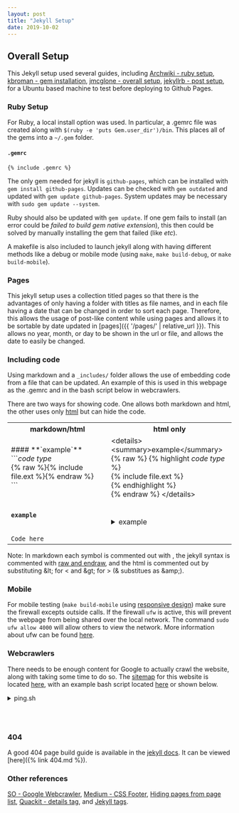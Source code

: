 ```yaml
---
layout: post
title: "Jekyll Setup"
date: 2019-10-02
---
```

## Overall Setup
This Jekyll setup used several guides, including
[Archwiki - ruby setup](https://wiki.archlinux.org/index.php/Ruby),
[kbroman - gem installation](https://kbroman.org/simple_site/pages/local_test.html),
[jmcglone - overall setup](http://jmcglone.com/guides/github-pages/),
[jekyllrb - post setup](https://jekyllrb.com/docs/step-by-step/08-blogging/),
for a Ubuntu based machine to test before deploying to Github Pages.

### Ruby Setup
For Ruby, a local install option was used. In particular, a .gemrc file was created along
with `$(ruby -e 'puts Gem.user_dir')/bin`. This places all of the gems into a `~/.gem`
folder.

#### **`.gemrc`**
```shell
{% include .gemrc %}
```
The only gem needed for jekyll is `github-pages`, which can be installed with `gem install
github-pages`. Updates can be checked with `gem outdated` and updated with `gem update
github-pages`. System updates may be necessary with `sudo gem update --system`.

Ruby should also be updated with `gem update`. If one gem fails to install (an error could
be *failed to build gem native extension*), this then could be solved by manually
installing the gem that failed (like *etc*).

A makefile is also included to launch jekyll along with having different methods like a
debug or mobile mode (using `make`, `make build-debug`, or `make build-mobile`).

### Pages
This jekyll setup uses a collection titled pages so that there is the advantages of only
having a folder with titles as file names, and in each file having a date that can be
changed in order to sort each page. Therefore, this allows the usage of post-like content
while using pages and allows it to be sortable by date updated in [pages]({{ '/pages/' |
relative_url }}). This allows no year, month, or day to be shown in the url or file, and
allows the date to easily be changed.

### Including code
Using markdown and a `_includes/` folder allows the use of embedding code from a file
that can be updated. An example of this is used in this webpage as the .gemrc and in the
bash script below in webcrawlers.

There are two ways for showing code. One allows both markdown and html, the other uses
only [html](https://caniuse.com/#feat=details) but can hide the code.

<table>
    <tr>
        <th>markdown/html</th>
        <th>html only</th>
    </tr>
    <tr>
        <td>
#### **`example`**<br>
```<i>code type</i><br>
{% raw %}{% include file.ext %}{% endraw %} <br>
```
        </td>
        <td>
&lt;details&gt;<br>
&lt;summary&gt;example&lt;/summary&gt;<br>
{% raw %}
{% highlight <i>code type</i> %}<br>
{% include file.ext %}<br>
{% endhighlight %}<br>
{% endraw %}
&lt;/details&gt;
        </td>
    </tr>
    <tr>
        <td>
<h4><b><code>example</code></b></h4>
<code>
Code here
</code>
        </td>
        <td>
<details>
<summary>example</summary>
<code>
Code here
</code>
</details>
        </td>
    </tr>
</table>


Note: In markdown each symbol is commented out with \, the jekyll syntax is commented
with [raw and
endraw](https://stackoverflow.com/questions/20568396/how-to-use-jekyll-code-in-inline-code-highlighting),
and the html is commented out by substituting &amp;lt; for < and &amp;gt; for > (&
substitues as &amp;amp;).
### Mobile
For mobile testing (`make build-mobile` using [responsive
design](https://developers.google.com/web/fundamentals/design-and-ux/responsive)) make
sure the firewall excepts outside calls. If the firewall `ufw` is active, this will
prevent the webpage from being shared over the local network. The command `sudo ufw allow
4000` will allow others to view the network. More information about ufw can be found
[here](https://sashabrava.github.io/2018/making-Jekyll-available-on-local-network.html).

### Webcrawlers
There needs to be enough content for Google to actually crawl the website, along with
taking some time to do so. The
[sitemap](https://jekyllrb.com/tutorials/convert-site-to-jekyll/#11-add-a-sitemap) for
this website is located [here](/sitemap.xml), with an example bash script located
[here](https://github.com/mwyoung/mwyoung.github.io/blob/master/_code/ping.sh) or shown
below.

<details>
<summary>ping.sh</summary>
{% highlight shell%}
{% include ping.sh %}
{% endhighlight %}
</details>
<h6>&nbsp;</h6>

### 404
A good 404 page build guide is available in the [jekyll docs](https://jekyllrb.com/tutorials/custom-404-page/).
It can be viewed [here]({% link 404.md %}).

### Other references
[SO - Google Webcrawler](https://stackoverflow.com/questions/10376009/how-send-to-google-ping-after-add-new-post/13989836#13989836),
[Medium - CSS Footer](https://medium.com/@paynoattn/flexbox-sticky-footer-d19dab50c34),
[Hiding pages from page list](https://mycyberuniverse.com/exclude-pages-from-navigation-menu-in-jekyll.html),
[Quackit - details tag](https://www.quackit.com/html_5/tags/html_details_tag.cfm), and
[Jekyll tags](https://longqian.me/2017/02/09/github-jekyll-tag/).
